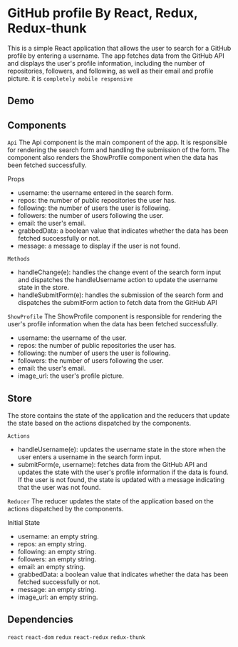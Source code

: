 # GitHub profile By React, Redux, Redux-thunk

This is a simple React application that allows the user to search for a GitHub profile by entering a username. The app fetches data from the GitHub API and displays the user's profile information, including the number of repositories, followers, and following, as well as their email and profile picture.
it is `completely mobile responsive`

## Demo

## Components

`Api`
The Api component is the main component of the app. It is responsible for rendering the search form and handling the submission of the form. The component also renders the ShowProfile component when the data has been fetched successfully.

Props

- username: the username entered in the search form.
- repos: the number of public repositories the user has.
- following: the number of users the user is following.
- followers: the number of users following the user.
- email: the user's email.
- grabbedData: a boolean value that indicates whether the data has been fetched successfully or not.
- message: a message to display if the user is not found.

`Methods`

- handleChange(e): handles the change event of the search form input and dispatches the handleUsername action to update the username state in the store.
- handleSubmitForm(e): handles the submission of the search form and dispatches the submitForm action to fetch data from the GitHub API

`ShowProfile`
The ShowProfile component is responsible for rendering the user's profile information when the data has been fetched successfully.

- username: the username of the user.
- repos: the number of public repositories the user has.
- following: the number of users the user is following.
- followers: the number of users following the user.
- email: the user's email.
- image_url: the user's profile picture.

## Store

The store contains the state of the application and the reducers that update the state based on the actions dispatched by the components.

`Actions`

- handleUsername(e): updates the username state in the store when the user enters a username in the search form input.
- submitForm(e, username): fetches data from the GitHub API and updates the state with the user's profile information if the data is found. If the user is not found, the state is updated with a message indicating that the user was not found.

`Reducer`
The reducer updates the state of the application based on the actions dispatched by the components.

Initial State

- username: an empty string.
- repos: an empty string.
- following: an empty string.
- followers: an empty string.
- email: an empty string.
- grabbedData: a boolean value that indicates whether the data has been fetched successfully or not.
- message: an empty string.
- image_url: an empty string.

## Dependencies

`react`
`react-dom`
`redux`
`react-redux`
`redux-thunk`
